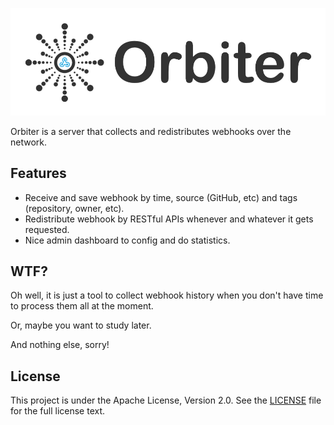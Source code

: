 ![](public/img/orbiter-brand.png)

Orbiter is a server that collects and redistributes webhooks over the network.

## Features

- Receive and save webhook by time, source (GitHub, etc) and tags (repository, owner, etc).
- Redistribute webhook by RESTful APIs whenever and whatever it gets requested.
- Nice admin dashboard to config and do statistics.

## WTF?

Oh well, it is just a tool to collect webhook history when you don't have time to process them all at the moment.

Or, maybe you want to study later.

And nothing else, sorry!

## License

This project is under the Apache License, Version 2.0. See the [LICENSE](LICENSE) file for the full license text.
